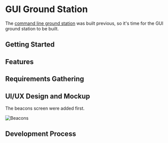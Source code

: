 # GUI Ground Station

The [command line ground station](https://github.com/huiminlim/ground_stn) was built previous, so it's time for the GUI ground station to be built.

## Getting Started

## Features

## Requirements Gathering

## UI/UX Design and Mockup

The beacons screen were added first.

![Beacons](image/beacon.png)

## Development Process
